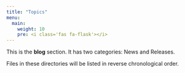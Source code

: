 ```yaml
---
title: "Topics"
menu:
  main:
    weight: 10
    pre: <i class='fas fa-flask'></i>
---
```



This is the **blog** section. It has two categories: News and Releases.

Files in these directories will be listed in reverse chronological order.

